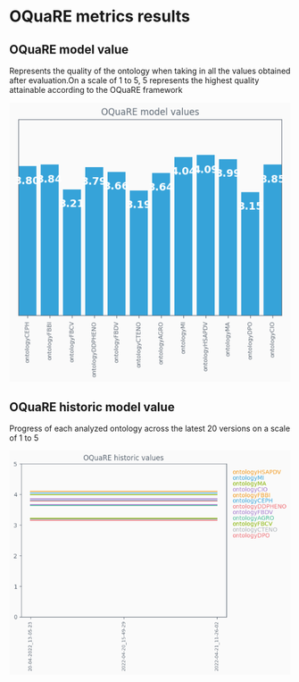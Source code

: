 # OQuaRE metrics results
## OQuaRE model value
Represents the quality of the ontology when taking in all the values obtained after evaluation.On a scale of 1 to 5, 5 represents the highest quality attainable according to the OQuaRE framework

![OQuaRE model value plot](OQuaRE_model_values.png)
## OQuaRE historic model value
Progress of each analyzed ontology across the latest 20 versions on a scale of 1 to 5

![OQuaRE historic values plot](OQuaRE_historic_model_value.png)
